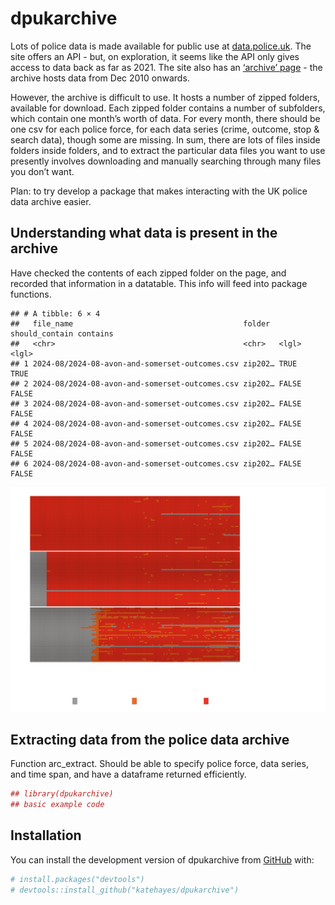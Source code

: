 
# dpukarchive

<!-- badges: start -->
<!-- badges: end -->

Lots of police data is made available for public use at
[data.police.uk](https://data.police.uk). The site offers an API - but,
on exploration, it seems like the API only gives access to data back as
far as 2021. The site also has an [‘archive’
page](https://data.police.uk/data/archive/) - the archive hosts data
from Dec 2010 onwards. <br>

However, the archive is difficult to use. It hosts a number of zipped
folders, available for download. Each zipped folder contains a number of
subfolders, which contain one month’s worth of data. For every month,
there should be one csv for each police force, for each data series
(crime, outcome, stop & search data), though some are missing. In sum,
there are lots of files inside folders inside folders, and to extract
the particular data files you want to use presently involves downloading
and manually searching through many files you don’t want. <br>

Plan: to try develop a package that makes interacting with the UK police
data archive easier.
<!-- I'm trying to take stock of the archive - figure out what data files are absent/present/present in multiple versions, how to interact with the archive in the most efficient way, etc.results='hide',fig.keep='all'-->

## Understanding what data is present in the archive

Have checked the contents of each zipped folder on the page, and
recorded that information in a datatable. This info will feed into
package functions.

    ## # A tibble: 6 × 4
    ##   file_name                                      folder  should_contain contains
    ##   <chr>                                          <chr>   <lgl>          <lgl>   
    ## 1 2024-08/2024-08-avon-and-somerset-outcomes.csv zip202… TRUE           TRUE    
    ## 2 2024-08/2024-08-avon-and-somerset-outcomes.csv zip202… FALSE          FALSE   
    ## 3 2024-08/2024-08-avon-and-somerset-outcomes.csv zip202… FALSE          FALSE   
    ## 4 2024-08/2024-08-avon-and-somerset-outcomes.csv zip202… FALSE          FALSE   
    ## 5 2024-08/2024-08-avon-and-somerset-outcomes.csv zip202… FALSE          FALSE   
    ## 6 2024-08/2024-08-avon-and-somerset-outcomes.csv zip202… FALSE          FALSE

![](README_files/figure-gfm/availability-plot-1.png)<!-- -->

## Extracting data from the police data archive

Function arc_extract. Should be able to specify police force, data
series, and time span, and have a dataframe returned efficiently.

``` r
## library(dpukarchive)
## basic example code
```

## Installation

You can install the development version of dpukarchive from
[GitHub](https://github.com/) with:

``` r
# install.packages("devtools")
# devtools::install_github("katehayes/dpukarchive")
```
